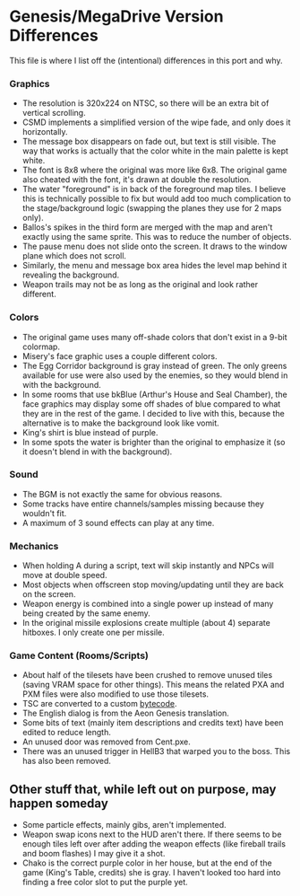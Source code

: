# Genesis/MegaDrive Version Differences
This file is where I list off the (intentional) differences in this port and why.

### Graphics

 - The resolution is 320x224 on NTSC, so there will be an extra bit of vertical scrolling.
 - CSMD implements a simplified version of the wipe fade, and only does it horizontally.
 - The message box disappears on fade out, but text is still visible. The way that works is actually that the color white in the main palette is kept white.
 - The font is 8x8 where the original was more like 6x8. The original game also cheated with the font, it's drawn at double the resolution.
 - The water "foreground" is in back of the foreground map tiles. I believe this is technically possible to fix but would add too much complication to the stage/background logic (swapping the planes they use for 2 maps only).
 - Ballos's spikes in the third form are merged with the map and aren't exactly using the same sprite. This was to reduce the number of objects.
 - The pause menu does not slide onto the screen. It draws to the window plane which does not scroll.
 - Similarly, the menu and message box area hides the level map behind it revealing the background.
 - Weapon trails may not be as long as the original and look rather different.

### Colors

 - The original game uses many off-shade colors that don't exist in a 9-bit colormap.
 - Misery's face graphic uses a couple different colors.
 - The Egg Corridor background is gray instead of green. The only greens available for use were also used by the enemies, so they would blend in with the background.
 - In some rooms that use bkBlue (Arthur's House and Seal Chamber), the face graphics may display some off shades of blue compared to what they are in the rest of the game. I decided to live with this, because the alternative is to make the background look like vomit.
 - King's shirt is blue instead of purple.
 - In some spots the water is brighter than the original to emphasize it (so it doesn't blend in with the background).

### Sound

 - The BGM is not exactly the same for obvious reasons.
 - Some tracks have entire channels/samples missing because they wouldn't fit.
 - A maximum of 3 sound effects can play at any time.

### Mechanics

 - When holding A during a script, text will skip instantly and NPCs will move at double speed.
 - Most objects when offscreen stop moving/updating until they are back on the screen.
 - Weapon energy is combined into a single power up instead of many being created by the same enemy.
 - In the original missile explosions create multiple (about 4) separate hitboxes. I only create one per missile.

### Game Content (Rooms/Scripts)

 - About half of the tilesets have been crushed to remove unused tiles (saving VRAM space for other things). This means the related PXA and PXM files were also modified to use those tilesets.
 - TSC are converted to a custom [bytecode](../tools/tscomp/tscomp.c).
 - The English dialog is from the Aeon Genesis translation.
 - Some bits of text (mainly item descriptions and credits text) have been edited to reduce length.
 - An unused door was removed from Cent.pxe.
 - There was an unused trigger in HellB3 that warped you to the boss. This has also been removed.

## Other stuff that, while left out on purpose, may happen someday

 - Some particle effects, mainly gibs, aren't implemented.
 - Weapon swap icons next to the HUD aren't there. If there seems to be enough tiles left over after adding the weapon effects (like fireball trails and boom flashes) I may give it a shot.
 - Chako is the correct purple color in her house, but at the end of the game (King's Table, credits) she is gray. I haven't looked too hard into finding a free color slot to put the purple yet.
